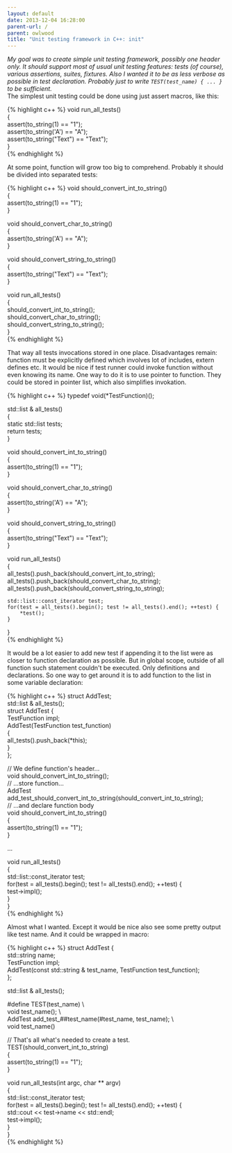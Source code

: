 ```yaml
---
layout: default
date: 2013-12-04 16:28:00
parent-url: /
parent: owlwood
title: "Unit testing framework in C++: init"
---
```

_My goal was to create simple unit testing framework, possibly one header only. It should support most of usual unit testing features: tests (of course), various assertions, suites, fixtures. Also I wanted it to be as less verbose as possible in test declaration. Probably just to write `TEST(test_name) { ... }` to be sufficient._  
The simplest unit testing could be done using just assert macros, like this:   

{% highlight c++ %}
void run_all_tests()  
{  
	assert(to_string(1) == "1");  
	assert(to_string('A') == "A");  
	assert(to_string("Text") == "Text");  
}  
{% endhighlight %}

At some point, function will grow too big to comprehend. Probably it should be divided into separated tests:   

{% highlight c++ %}
void should_convert_int_to_string()  
{  
	assert(to_string(1) == "1");  
}  
  
void should_convert_char_to_string()  
{  
	assert(to_string('A') == "A");  
}  
  
void should_convert_string_to_string()  
{  
	assert(to_string("Text") == "Text");  
}  
  
void run_all_tests()  
{  
	should_convert_int_to_string();  
	should_convert_char_to_string();  
	should_convert_string_to_string();  
}  
{% endhighlight %}
    
That way all tests invocations stored in one place. Disadvantages remain: function must be explicitly defined which involves lot of includes, extern defines etc. It would be nice if test runner could invoke function without even knowing its name. One way to do it is to use pointer to function. They could be stored in pointer list, which also simplifies invokation.   

{% highlight c++ %}
typedef void(*TestFunction)();  
  
std::list & all_tests()  
{  
	static std::list tests;  
	return tests;  
}  
  
void should_convert_int_to_string()  
{  
	assert(to_string(1) == "1");  
}  
  
void should_convert_char_to_string()  
{  
	assert(to_string('A') == "A");  
}  
  
void should_convert_string_to_string()  
{  
	assert(to_string("Text") == "Text");  
}  
  
void run_all_tests()  
{  
	all_tests().push_back(should_convert_int_to_string);  
	all_tests().push_back(should_convert_char_to_string);  
	all_tests().push_back(should_convert_string_to_string);  
  
	std::list::const_iterator test;  
	for(test = all_tests().begin(); test != all_tests().end(); ++test) {  
		*test();  
	}  
}  
{% endhighlight %}

It would be a lot easier to add new test if appending it to the list were as closer to function declaration as possible. But in global scope, outside of all function such statement couldn't be executed. Only definitions and declarations. So one way to get around it is to add function to the list in some variable declaration:   

{% highlight c++ %}
struct AddTest;  
std::list & all_tests();  
struct AddTest {  
	TestFunction impl;  
	AddTest(TestFunction test_function)  
	{  
		all_tests().push_back(*this);  
	}  
};  
  
// We define function's header...  
void should_convert_int_to_string();  
// ...store function...  
AddTest add_test_should_convert_int_to_string(should_convert_int_to_string);  
// ...and declare function body  
void should_convert_int_to_string()  
{  
	assert(to_string(1) == "1");  
}  
  
...  
  
void run_all_tests()  
{  
	std::list::const_iterator test;  
	for(test = all_tests().begin(); test != all_tests().end(); ++test) {  
		test->impl();  
	}  
}  
{% endhighlight %}
    
Almost what I wanted. Except it would be nice also see some pretty output like test name. And it could be wrapped in macro:   

{% highlight c++ %}
struct AddTest {  
	std::string name;  
	TestFunction impl;  
	AddTest(const std::string & test_name, TestFunction test_function);  
};  
  
std::list & all_tests();  
  
#define TEST(test_name) \  
	void test_name(); \  
	AddTest add_test_##test_name(#test_name, test_name); \  
	void test_name()  
  
// That's all what's needed to create a test.  
TEST(should_convert_int_to_string)  
{  
	assert(to_string(1) == "1");  
}  
  
void run_all_tests(int argc, char ** argv)  
{  
	std::list::const_iterator test;  
	for(test = all_tests().begin(); test != all_tests().end(); ++test) {  
		std::cout << test->name << std::endl;  
		test->impl();  
	}  
}  
{% endhighlight %}


